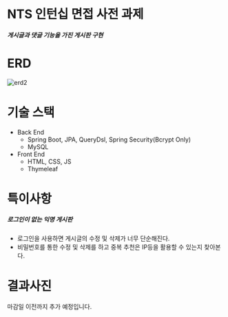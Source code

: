 # NTS 인턴십 면접 사전 과제

<h5>게시글과 댓글 기능을 가진 게시판 구현</h5>

# ERD
![erd2](https://user-images.githubusercontent.com/81704910/183444283-d74bb77d-2a91-45a6-84d2-7782917eadd2.png)



# 기술 스택

- Back End
  - Spring Boot, JPA, QueryDsl, Spring Security(Bcrypt Only)
  - MySQL
- Front End
  - HTML, CSS, JS
  - Thymeleaf

# 특이사항

<h5>로그인이 없는 익명 게시판</h5>
<ul>
<li>로그인을 사용하면 게시글의 수정 및 삭제가 너무 단순해진다.</li>
<li>비밀번호를 통한 수정 및 삭제를 하고 중복 추천은 IP등을 활용할 수 있는지 찾아본다.</li>
</ul>

# 결과사진
마감일 이전까지 추가 예정입니다.
